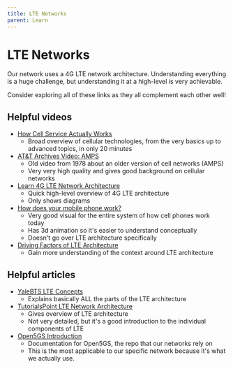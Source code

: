 ```yaml
---
title: LTE Networks
parent: Learn
---
```


# LTE Networks

Our network uses a 4G LTE network architecture. Understanding everything is a huge challenge, but understanding it at a high-level is very achievable.

Consider exploring all of these links as they all complement each other well!

## Helpful videos

- [How Cell Service Actually Works](https://www.youtube.com/watch?v=0faCad2kKeg)
	- Broad overview of cellular technologies, from the very basics up to advanced topics, in only 20 minutes
- [AT&T Archives Video: AMPS](https://www.youtube.com/watch?v=d6X_1PcR_gs)
	- Old video from 1978 about an older version of cell networks (AMPS)
	- Very very high quality and gives good background on cellular networks
- [Learn 4G LTE Network Architecture](https://www.youtube.com/watch?v=-nDjkV-NulM)
	- Quick high-level overview of 4G LTE architecture
	- Only shows diagrams
- [How does your mobile phone work?](https://www.youtube.com/watch?v=1JZG9x_VOwA)
	- Very good visual for the entire system of how cell phones work today
	- Has 3d animation so it's easier to understand conceptually
	- Doesn't go over LTE architecture specifically
- [Driving Factors of LTE Architecture](https://youtu.be/aGRTBA1tYRo)
	- Gain more understanding of the context around LTE architecture

## Helpful articles

- [YaleBTS LTE Concepts](https://yatebts.com/documentation/concepts/lte-concepts/)
	- Explains basically ALL the parts of the LTE architecture
- [TutorialsPoint LTE Network Architecture](https://www.tutorialspoint.com/lte/lte_network_architecture.htm)
	- Gives overview of LTE architecture
	- Not very detailed, but it's a good introduction to the individual components of LTE
- [Open5GS Introduction](https://open5gs.org/open5gs/docs/guide/01-quickstart/)
	- Documentation for Open5GS, the repo that our networks rely on
	- This is the most applicable to our specific network because it's what we actually use.
